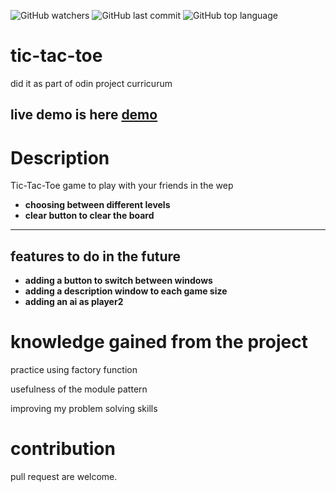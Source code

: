 ![GitHub watchers](https://img.shields.io/github/watchers/anasmustafa123/tic-tac-toe?color=blue&style=social)
![GitHub last commit](https://img.shields.io/github/last-commit/anasmustafa123/tic-tac-toe?color=blue&logo=github)
![GitHub top language](https://img.shields.io/github/languages/top/anasmustafa123/tic-tac-toe)

# tic-tac-toe
did it as part of odin project curricurum
## live demo is here <a href = "https://anasmustafa123.github.io/tic-tac-toe/">demo</a>
# Description 
Tic-Tac-Toe game to play with your friends  in the wep
* __choosing between different levels__ 
* __clear button to clear the board__
---
## features to do in the future
* __adding a button to switch between windows__
* __adding a description window to each game size__
* __adding an ai as player2__
# knowledge gained from the project
practice using factory function 

usefulness  of the module pattern

improving my problem solving skills

# contribution
pull request are welcome.
